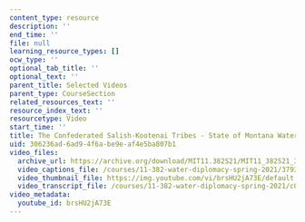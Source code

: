 ```yaml
---
content_type: resource
description: ''
end_time: ''
file: null
learning_resource_types: []
ocw_type: ''
optional_tab_title: ''
optional_text: ''
parent_title: Selected Videos
parent_type: CourseSection
related_resources_text: ''
resource_index_text: ''
resourcetype: Video
start_time: ''
title: The Confederated Salish-Kootenai Tribes - State of Montana Water Compact
uid: 306236ad-6ad9-4f6a-be9e-af4e5ba807b1
video_files:
  archive_url: https://archive.org/download/MIT11.382S21/MIT11_382S21_3-salish-kootenai_300k.mp4
  video_captions_file: /courses/11-382-water-diplomacy-spring-2021/3793c9b80d7f5b3792545b850fc74c42_brsHU2jA73E.vtt
  video_thumbnail_file: https://img.youtube.com/vi/brsHU2jA73E/default.jpg
  video_transcript_file: /courses/11-382-water-diplomacy-spring-2021/c00ebdecd5d146ba3706938c73c72292_brsHU2jA73E.pdf
video_metadata:
  youtube_id: brsHU2jA73E
---
```

